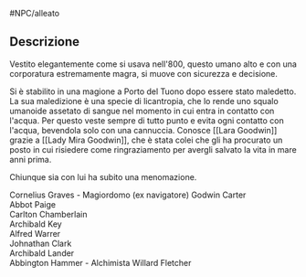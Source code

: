 #NPC/alleato
## Descrizione
Vestito elegantemente come si usava nell'800, questo umano alto e con una corporatura estremamente magra, si muove con sicurezza e decisione.

Si è stabilito in una magione a Porto del Tuono dopo essere stato maledetto.
La sua maledizione è una specie di licantropia, che lo rende uno squalo umanoide assetato di sangue nel momento in cui entra in contatto con l'acqua. Per questo veste sempre di tutto punto e evita ogni contatto con l'acqua, bevendola solo con una cannuccia.
Conosce [[Lara Goodwin]] grazie a [[Lady Mira Goodwin]], che è stata colei che gli ha procurato un posto in cui risiedere come ringraziamento per avergli salvato la vita in mare anni prima. 

Chiunque sia con lui ha subito una menomazione.

Cornelius Graves  - Magiordomo (ex navigatore)
Godwin Carter  
Abbot Paige  
Carlton Chamberlain  
Archibald Key  
Alfred Warrer  
Johnathan Clark  
Archibald Lander  
Abbington Hammer  - Alchimista 
Willard Fletcher

